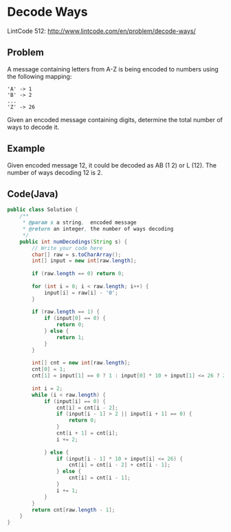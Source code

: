 Decode Ways
===========


LintCode 512: http://www.lintcode.com/en/problem/decode-ways/

Problem
-------



A message containing letters from A-Z is being encoded to numbers using the following mapping:

```
'A' -> 1
'B' -> 2
...
'Z' -> 26
```

Given an encoded message containing digits, determine the total number of ways to decode it.


Example
-------

Given encoded message 12, it could be decoded as AB (1 2) or L (12).
The number of ways decoding 12 is 2.



Code(Java)
----------

```java
public class Solution {
    /**
     * @param s a string,  encoded message
     * @return an integer, the number of ways decoding
     */
    public int numDecodings(String s) {
        // Write your code here
        char[] raw = s.toCharArray();
        int[] input = new int[raw.length];
        
        if (raw.length == 0) return 0;
        
        for (int i = 0; i < raw.length; i++) {
            input[i] = raw[i] - '0';
        }
        
        if (raw.length == 1) {
            if (input[0] == 0) {
                return 0;
            } else {
                return 1;
            }
        }
        
        int[] cnt = new int[raw.length];
        cnt[0] = 1;
        cnt[1] = input[1] == 0 ? 1 : input[0] * 10 + input[1] <= 26 ? 2 : 1;
        
        int i = 2;
        while (i < raw.length) {
            if (input[i] == 0) {
                cnt[i] = cnt[i - 2];
                if (input[i - 1] > 2 || input[i + 1] == 0) {
                    return 0;
                }
                cnt[i + 1] = cnt[i];
                i += 2;
              
            } else {
                if (input[i - 1] * 10 + input[i] <= 26) {
                    cnt[i] = cnt[i - 2] + cnt[i - 1];
                } else {
                    cnt[i] = cnt[i - 1];
                }
                i += 1;
            }
        }
        return cnt[raw.length - 1];
    }
}

```
